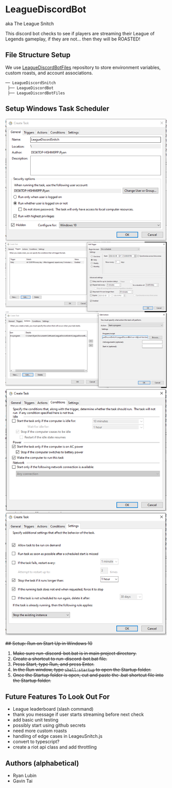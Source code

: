 # LeagueDiscordBot

aka The League Snitch

This discord bot checks to see if players are streaming their League of Legends gameplay, if they are not... then they will be ROASTED!

## File Structure Setup

We use [LeagueDiscordBotFiles](https://github.com/gtai1/LeagueDiscordBotFiles) repository to store environment variables, custom roasts, and account associations.

    ── LeagueDiscordSnitch
     ├── LeagueDiscordBot
     ├── LeagueDiscordBotFiles

## Setup Windows Task Scheduler

![Windows Task Scheduler General Tab](WindowsTaskScheduler/general.PNG)
![Windows Task Scheduler Triggers Tab](WindowsTaskScheduler/triggers.PNG)
![Windows Task Scheduler Actions Tab](WindowsTaskScheduler/actions.PNG)
![Windows Task Scheduler Conditions Tab](WindowsTaskScheduler/conditions.PNG)
![Windows Task Scheduler Settings Tab](WindowsTaskScheduler/settings.PNG)

~~## Setup: Run on Start Up in Windows 10~~

~~<ol>~~
~~<li>Make sure run-discord-bot.bat is in main project directory.</li>~~
~~<li>Create a shortcut to run-discord-bot.bat file.</li>~~
~~<li>Press Start, type Run, and press Enter.</li>~~
~~<li>In the Run window, type <code>shell:startup</code> to open the Startup folder.</li>~~
~~<li>Once the Startup folder is open, cut and paste the .bat shortcut file into the Startup folder.</li>~~
~~</ol>~~

## Future Features To Look Out For

<ul>
<li>League leaderboard (slash command)</li>
<li>thank you message if user starts streaming before next check</li>
<li>add basic unit testing</li>
<li>possibly start using github secrets</li>
<li>need more custom roasts</li>
<li>handling of edge cases in LeageuSnitch.js</li>
<li>convert to typescript?</li>
<li>create a riot api class and add throttling</li>
</ul>

## Authors (alphabetical)

<ul>
<li>Ryan Lubin</li>
<li>Gavin Tai</li>
</ul>
